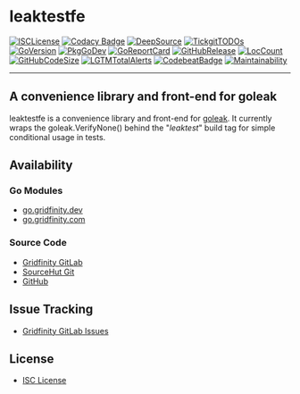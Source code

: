 # leaktestfe

[![ISCLicense](https://img.shields.io/badge/License-ISC-blue.svg)](https://tldrlegal.com/license/-isc-license)
[![Codacy Badge](https://api.codacy.com/project/badge/Grade/e0745e35bd6d4e258722864bed47acc5)](https://app.codacy.com/gh/gridfinity/leaktestfe)
[![DeepSource](https://deepsource.io/gh/gridfinity/leaktestfe.svg/?label=active+issues)](https://deepsource.io/gh/gridfinity/leaktestfe/?ref=repository-badge)
[![TickgitTODOs](https://img.shields.io/endpoint?url=https://api.tickgit.com/badge?repo=github.com/gridfinity/leaktestfe)](https://www.tickgit.com/browse?repo=github.com/gridfinity/leaktestfe)
[![GoVersion](https://img.shields.io/github/go-mod/go-version/gridfinity/goc25519sm.svg)](https://github.com/gridfinity/goc25519sm/blob/master/go.mod)
[![PkgGoDev](https://pkg.go.dev/badge/github.com/gridfinity/leaktestfe)](https://pkg.go.dev/github.com/gridfinity/leaktestfe)
[![GoReportCard](https://goreportcard.com/badge/github.com/gridfinity/leaktestfe)](https://goreportcard.com/report/github.com/gridfinity/leaktestfe)
[![GitHubRelease](https://img.shields.io/github/release/gridfinity/leaktestfe.svg)](https://github.com/gridfinity/leaktestfe/releases/)
[![LocCount](https://img.shields.io/tokei/lines/github/gridfinity/leaktestfe.svg)](https://github.com/XAMPPRocky/tokei)
[![GitHubCodeSize](https://img.shields.io/github/languages/code-size/gridfinity/leaktestfe.svg)](https://github.com/gridfinity/leaktestfe)
[![LGTMTotalAlerts](https://img.shields.io/lgtm/alerts/g/gridfinity/leaktestfe.svg?logo=lgtm&logoWidth=18)](https://lgtm.com/projects/g/gridfinity/leaktestfe/alerts/)
[![CodebeatBadge](https://codebeat.co/badges/39ecdbca-3465-4d72-aefa-966d26d7e9f5)](https://codebeat.co/projects/github-com-gridfinity-leaktestfe-master-6ddd8133-7771-47b5-986a-082f53d4049a)
[![Maintainability](https://api.codeclimate.com/v1/badges/e131b0bd4d07a87d353d/maintainability)](https://codeclimate.com/github/gridfinity/leaktestfe/maintainability)

---

## A convenience library and front-end for goleak

leaktestfe is a convenience library and front-end for
[goleak](https://go.uber.org/goleak). It currently wraps the goleak.VerifyNone()
behind the "_leaktest_" build tag for simple conditional usage in tests.

## Availability

### Go Modules

- [go.gridfinity.dev](https://go.gridfinity.dev/leaktestfe/)
- [go.gridfinity.com](https://go.gridfinity.com/)

### Source Code

- [Gridfinity GitLab](https://gitlab.gridfinity.com/go/leaktestfe)
- [SourceHut Git](https://git.sr.ht/~trn/leaktestfe)
- [GitHub](https://github.com/gridfinity/leaktestfe)

## Issue Tracking

- [Gridfinity GitLab Issues](https://gitlab.gridfinity.com/go/leaktestfe/-/issues)

## License

- [ISC License](https://tldrlegal.com/license/-isc-license)
